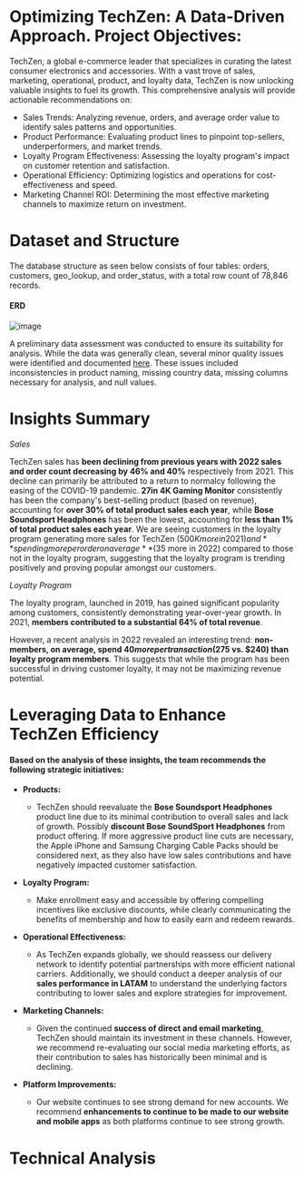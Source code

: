 # Optimizing TechZen: A Data-Driven Approach. Project Objectives:

TechZen, a global e-commerce leader that specializes in curating the latest consumer electronics and accessories. With a vast trove of sales, marketing, operational, product, and loyalty data, TechZen is now unlocking valuable insights to fuel its growth.
This comprehensive analysis will provide actionable recommendations on:

*	Sales Trends: Analyzing revenue, orders, and average order value to identify sales patterns and opportunities.
*	Product Performance: Evaluating product lines to pinpoint top-sellers, underperformers, and market trends.
*	Loyalty Program Effectiveness: Assessing the loyalty program's impact on customer retention and satisfaction.
*	Operational Efficiency: Optimizing logistics and operations for cost-effectiveness and speed.
*	Marketing Channel ROI: Determining the most effective marketing channels to maximize return on investment.


# Dataset and Structure

The database structure as seen below consists of four tables: orders, customers, geo_lookup, and order_status, with a total row count of 78,846 records.


#### ERD
![image](https://github.com/user-attachments/assets/3dde7d69-4761-4991-bf25-e4bb826579d5)

A preliminary data assessment was conducted to ensure its suitability for analysis. While the data was generally clean, several minor quality issues were identified and documented [here](https://github.com/brownv7/TechZen-ecommerence-Analysis/blob/main/Data%20Cleaning%20Doc.pdf). These issues included inconsistencies in product naming, missing country data, missing columns necessary for analysis, and null values.

# Insights Summary
*Sales*

TechZen sales has **been declining from previous years with 2022 sales and order count decreasing by 46% and 40%** respectively from 2021. This decline can primarily be attributed to a return to normalcy following the easing of the COVID-19 pandemic.  **27in 4K Gaming Monitor** consistently has been the company's best-selling product (based on revenue), accounting for **over 30% of total product sales each year**, while **Bose Soundsport Headphones** has been the lowest, accounting for **less than 1% of total product sales each year**. We are seeing customers in the loyalty program generating more sales for TechZen ($500K more in 2021) and **spending more per order on average** ($35 more in 2022) compared to those not in the loyalty program, suggesting that the loyalty program is trending positively and proving popular amongst our customers.

*Loyalty Program*

The loyalty program, launched in 2019, has gained significant popularity among customers, consistently demonstrating year-over-year growth. In 2021, **members contributed to a substantial 64% of total revenue**.

However, a recent analysis in 2022 revealed an interesting trend: **non-members, on average, spend $40 more per transaction ($275 vs. $240) than loyalty program members**. This suggests that while the program has been successful in driving customer loyalty, it may not be maximizing revenue potential.

# Leveraging Data to Enhance TechZen Efficiency 

#### Based on the analysis of these insights, the team recommends the following strategic initiatives:

* **Products:**
    * TechZen should reevaluate the **Bose Soundsport Headphones** product line due to its minimal contribution to overall sales and lack of growth. Possibly **discount Bose SoundSport Headphones** from product offering. If more aggressive product line cuts are necessary, the Apple iPhone and Samsung Charging Cable Packs should be considered next, as they also have low sales contributions and have negatively impacted customer satisfaction.
    
* **Loyalty Program:**
    * Make enrollment easy and accessible by offering compelling incentives like exclusive discounts, while clearly communicating the benefits of membership and how to easily earn and redeem rewards.

* **Operational Effectiveness:**
    * As TechZen expands globally, we should reassess our delivery network to identify potential partnerships with more efficient national carriers. Additionally, we should conduct a deeper analysis of our **sales performance in LATAM** to understand the underlying factors contributing to lower sales and explore strategies for improvement.

* **Marketing Channels:**
    * Given the continued **success of direct and email marketing**, TechZen should maintain its investment in these channels. However, we recommend re-evaluating our social media marketing efforts, as their contribution to sales has historically been minimal and is declining.
    
* **Platform Improvements:**
    * Our website continues to see strong demand for new accounts. We recommend **enhancements to continue to be made to our website and mobile apps** as both platforms continue to see strong growth.
 
# Technical Analysis
